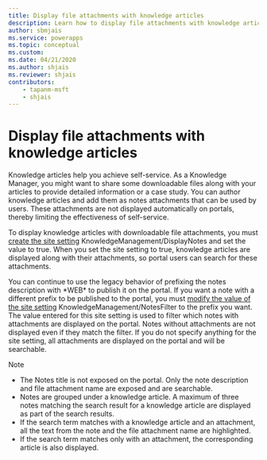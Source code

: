 ```yaml
---
title: Display file attachments with knowledge articles
description: Learn how to display file attachments with knowledge articles on a portal.
author: sbmjais
ms.service: powerapps
ms.topic: conceptual
ms.custom: 
ms.date: 04/21/2020
ms.author: shjais
ms.reviewer: shjais
contributors:
    - tapanm-msft
    - shjais
---
```


# Display file attachments with knowledge articles

Knowledge articles help you achieve self-service. As a Knowledge Manager, you might want to share some downloadable files along with your articles to provide detailed information or a case study. You can author knowledge articles and add them as notes attachments that can be used by users. These attachments are not displayed automatically on portals, thereby limiting the effectiveness of self-service.

To display knowledge articles with downloadable file attachments, you must [create the site setting](../configure/configure-site-settings.md) KnowledgeManagement/DisplayNotes and set the value to true. When you set the site setting to true, knowledge articles are displayed along with their attachments, so portal users can search for these attachments.

You can continue to use the legacy behavior of prefixing the notes description with \*WEB\* to publish it on the portal. If you want a note with a different prefix to be published to the portal, you must [modify the value of the site setting](../configure/configure-site-settings.md) KnowledgeManagement/NotesFilter to the prefix you want. The value entered for this site setting is used to filter which notes with attachments are displayed on the portal. Notes without attachments are not displayed even if they match the filter. If you do not specify anything for the site setting, all attachments are displayed on the portal and will be searchable.

> [!Note]
> - The Notes title is not exposed on the portal. Only the note description and file attachment name are exposed and are searchable.
> - Notes are grouped under a knowledge article. A maximum of three notes matching the search result for a knowledge article are displayed as part of the search results.
> - If the search term matches with a knowledge article and an attachment, all the text from the note and the file attachment name are highlighted.
> - If the search term matches only with an attachment, the corresponding article is also displayed.
